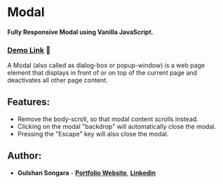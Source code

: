 # Modal
#### Fully Responsive Modal using Vanilla JavaScript.

### [Demo Link](https://gulshancodes.github.io/modal/) 🔗

A Modal (also called as dialog-box or popup-window) is a web page element that displays in front of or on top of the current page and deactivates all other page content.
<br/>

## Features:

- Remove the body-scroll, so that modal content scrolls instead.
- Clicking on the modal "backdrop" will automatically close the modal.
- Pressing the "Escape" key will also close the modal.

## Author:

- **Gulshan Songara** - **[Portfolio Website](https://gulshansongara.netlify.app)**, **[Linkedin](https://www.linkedin.com/in/gulshansongara/)** 
